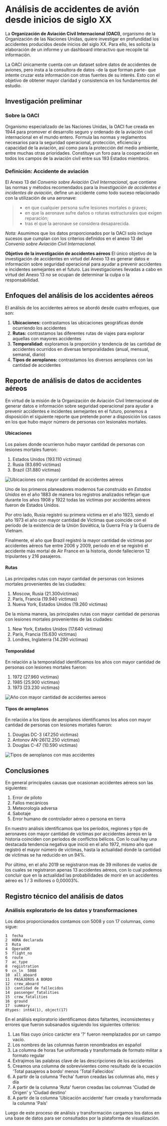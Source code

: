 # Análisis de accidentes de avión desde inicios de siglo XX 

La  **Organización de Aviación Civil Internacional (OACI)**, organismo de la Organización de las Naciones Unidas, quiere investigar en profundidad los accidentes producidos desde inicios del siglo XX. Para ello, les solicita la elaboración de un informe y un dashboard interactivo que recopile tal información.

La OACI únicamente cuenta con un dataset sobre datos de accidentes de aviones, pero insta a la consultora de datos -de la que forman parte- que intente cruzar esta información con otras fuentes de su interés. Esto con el objetivo de obtener mayor claridad y consistencia en los fundamentos del estudio.

## Investigación preliminar 

### **Sobre la OACI**

Organismo especializado de las Naciones Unidas, la OACI fue creada en 1944 para promover el desarrollo seguro y ordenado de la aviación civil internacional en el mundo entero. Formula las normas y reglamentos necesarios para la seguridad operacional, protección, eficiencia y capacidad de la aviación, así como para la protección del medio ambiente, entre muchas otras prioridades. Constituye un foro para la cooperación en todos los campos de la aviación civil entre sus 193 Estados miembros.

### **Definición: Accidente de aviación** 
El Anexo 13 del  _Convenio sobre Aviación Civil Internacional_, que contiene las normas y métodos recomendados para la  _Investigación de accidentes e incidentes de aviación_, define un accidente como todo suceso relacionado con la utilización de una aeronave:

> - en que cualquier persona sufre lesiones mortales o graves;  
> - en que la aeronave sufre daños o roturas estructurales que exigen reparación;  
> - tras el que la aeronave se considera desaparecida.

*Nota:* Asumimos que los datos proporcionados por la OACI solo incluye sucesos que cumplan con los criterios definidos en el anexo 13 del  _Convenio sobre Aviación Civil Internacional_. 

**Objetivo de la investigación de accidentes aéreos** 
El único objetivo de la investigación de accidentes en virtud del Anexo 13 es generar datos e información sobre seguridad operacional para ayudar a prevenir accidentes e incidentes semejantes en el futuro. Las investigaciones llevadas a cabo en virtud del Anexo 13 _no_ se ocupan de determinar la culpa o la responsabilidad.

## **Enfoques del análisis de los accidentes aéreos** 

El análisis de los accidentes aéreos se abordó desde cuatro enfoques, que son: 

 1. **Ubicaciones:** contrastamos las ubicaciones geográficas donde
    ocurriendo los accidentes  
 2. **Rutas:** contrastamos las diferentes rutas de viajes para explorar aquellas con mayores accidentes 
 3.  **Temporalidad:** exploramos la proporción y tendencia de las cantidad de accidentes ocurridos en diversas temporalidades (anual, mensual, semanal, diario) 
 4.  **Tipos de aeroplanos:** contrastamos los diversos aeroplanos con las cantidad de accidentes 

## **Reporte de análisis de datos de accidentes aéreos** 

En virtud de la misión de la Organización de Aviación Civil Internacional de generar datos e información sobre seguridad operacional para ayudar a prevenir accidentes e incidentes semejantes en el futuro, ponemos a disposición el siguiente reporte que pretende poner a disposición los casos en los que hubo mayor número de personas con lesionales mortales. 

#### Ubicaciones 
Los países donde ocurrieron hubo mayor cantidad de personas con lesiones mortales fueron: 

 1. Estados Unidos (193.110 víctimas)
 2. Rusia (83.690 víctimas)
 3. Brazil  (31.880 víctimas) 

![Ubicaciones con mayor cantidad de accidentes aéreos](https://github.com/LilaAlvesDC/Dashboard_accidentes_aereos/blob/main/_str/Pa%C3%ADses%20con%20mayores%20v%C3%ADctimas%20por%20accidentes%20de%20aviaci%C3%B3n.png?raw=true)

Uno de los primeros planeadores modernos fue construido en *Estados Unidos* en el año 1883 de manera los registros analizados reflejan que durante los años 1908 y 1922 todas las victimas por accidentes aéreos fueron de Estados Unidos. 

Por otro lado, Rusia registró su primera victima en el año 1923, siendo el año 1973 el año con mayor cantidad de Víctimas que coincide con el período de la existencia de la Unión Soviética, la Guerra Fría y la Guerra de Vietnam. 

Finalmente, el año que Brazil registró la mayor cantidad de víctimas por accidentes aéreos fue entre 2006 y 2009, período en el se registró el accidente más mortal de Air France en la historia, donde fallecieron 12 tripulantes y 216 pasajeros. 
 
#### Rutas
Las principales rutas con mayor cantidad de personas con lesiones mortales provenientes de las ciudades: 

1. Moscow, Rusia (21.300víctimas)
2. París, Francia (19.940 víctimas)
3. Nueva York, Estados Unidos (19.260 víctimas) 

De la misma manera, las principales rutas con mayor cantidad de personas con lesiones mortales provenientes de las ciudades: 

 1. New York, Estados Unidos (17.640 víctimas)
 2. París, Francia (15.630 víctimas)
 3. Londres, Inglaterra (14.290 víctimas)

#### Temporalidad
En relación a la temporalidad identificamos los años con mayor cantidad de personas con lesiones mortales fueron: 

 1. 1972 (27.960 victimas) 
 2. 1985 (25.900 victimas) 
 4. 1973 (23.230 victimas) 

![Año con mayor cantidad de accidentes aereos](https://github.com/LilaAlvesDC/Dashboard_accidentes_aereos/blob/main/_str/A%C3%B1o%20con%20m%C3%A1s%20v%C3%ADctimas%20por%20accidentes%20de%20aviaci%C3%B3n.png?raw=true)

#### Tipos de aeroplanos
En relación a los tipos de aeroplanos identificamos los años con mayor cantidad de personas con lesiones mortales fueron: 

 1. Douglas DC-3 (47.250 víctimas)
 2. Antonov AN-26(12.250 víctimas) 
 3. Douglas C-47 (10.590 víctimas)

![Tipos de aeroplanos con mas accidentes](https://github.com/LilaAlvesDC/Dashboard_accidentes_aereos/blob/main/_str/Aeronaves%20con%20m%C3%A1s%20v%C3%ADctimas%20por%20accidentes%20de%20aviaci%C3%B3n.png?raw=true )

## Conclusiones 

En general principales causas que ocasionan accidentes aéreos son las siguientes: 
1. Error de piloto 
2. Fallos mecánicos 
3. Meteorología adversa 
4. Sabotaje 
5. Error humano de controlador aéreo o persona en tierra 

En nuestro análisis identificamos que los períodos, regiones y tipo de aeronaves con mayor cantidad de víctimas por accidentes áereos en la historia coinciden con períodos de conflictos bélicos. Con lo cual hay una destacada tendencia negativa que inició en el año 1972, mismo año que registró el mayor número de victimas, hasta la actualidad donde la cantidad de víctimas se ha reducido en un 94%. 

Por último, en el año 2019 se registraron mas de 39 millones de vuelos de los cuales se registraron apenas 13 accidentes aéreos, con lo cual podemos concluir que en la actualidad las probabilidades de morir en un accidentes aéreo es 1 / 3 millones o 0,00003%. 

 ## Registro técnico del análisis de datos 

### **Análisis exploratorio de los datos y transformaciones**

Los datos proporcionados contamos con 5008 y con 17 columnas, como sigue: 

	1  fecha
	2  HORA declarada  
	3  Ruta  
	4  OperadOR  
	5  flight_no  
	6  route 
	7  ac_type
	8  registration  
	9  cn_ln  5008
	10  all_aboard
	11  PASAJEROS A BORDO  
	12  crew_aboard  
	13  cantidad de fallecidos  
	14  passenger_fatalities  
	15  crew_fatalities  
	16  ground  
	17  summary  
	dtypes: int64(1), object(17)

En el análisis exploratorio identificamos datos faltantes, inconsistentes y errores que fueron subsanados siguiendo los siguientes criterios: 

 1. Las filas cuyo único carácter era '?' fueron reemplazados por un campo vacío. 
 2. Los nombres de las columnas fueron renombrados en español 
 3. La columna de horas fue uniformada y transformada de formato militar a formato regular
 4. Extrajimos las palabras clave de las descripciones de los accidentes 
 5. Creamos una columna de sobrevivientes como resultado de la ecuación 'Total pasajeros a bordo' menos 'Total Fallecidos'
 6. A partir de la columna 'Fecha' fueron creadas las columnas año, mes y día
 7. A partir de la columna 'Ruta' fueron creadas las columnas 'Ciudad de Origen' y 'Ciudad destino' 
 8. A partir de la columna 'Ubicación accidente' fuer creada y transformada la columna 'País'

Luego de este proceso de análisis y transformación cargamos los datos en una base de datos para ser consultados por la plataforma de visualización. 
